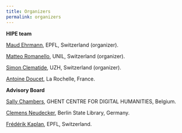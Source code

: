 ```yaml
---
title: Organizers
permalink: organizers
---
```


**HIPE team**

[Maud Ehrmann](https://impresso-project.ch/consortium/people/#maud-ehrmann), EPFL, Switzerland (organizer).

[Matteo Romanello](https://impresso-project.ch/consortium/people/#matteo-romanello), UNIL, Switzerland (organizer).

[Simon Clematide](https://impresso-project.ch/consortium/people/#simon-clematide),  UZH, Switzerland (organizer).

[Antoine Doucet](https://pageperso.univ-lr.fr/antoine.doucet/), La Rochelle, France.

**Advisory Board**

[Sally Chambers]( https://www.ghentcdh.ugent.be/about-the-centre/team/sally-chambers), GHENT CENTRE FOR DIGITAL HUMANITIES, Belgium.

[Clemens Neudecker](https://cneud.net/ ), Berlin State Library, Germany.

[Frédérik Kaplan](https://people.epfl.ch/frederic.kaplan?lang=en), EPFL, Switzerland.
